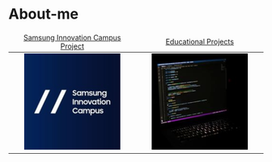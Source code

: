 # About-me

<table>
    <thead>
        <tr>
<td align="center" width="25%"><a href="https://github.com/AGhaith/SICFinalProject/blob/main/README.md">         Samsung Innovation Campus Project    </a></td>
<td align="center" width="25%"><a href="https://github.com/AGhaith/educational-projects/blob/master/README.md">              Educational Projects         </a></td>
        </tr>
    </thead>
    <tbody>
        <tr>
<td align="center"><a href="https://github.com/AGhaith/SICFinalProject/blob/main/README.md">        <img src="/logos/Samsung-Innovation-Campus-Project.png"          width="80%"></img></a></td>
<td align="center"><a href="https://github.com/AGhaith/educational-projects/blob/master/README.md">             <img src="/logos/educational-projects.png"               width="80%"></img></a></td>
        </tr>
    </tbody>
</table>
</table>
